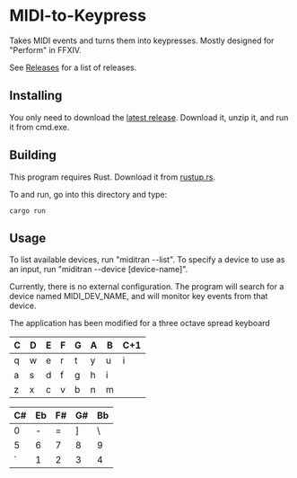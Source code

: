 MIDI-to-Keypress
================

Takes MIDI events and turns them into keypresses.  Mostly designed for "Perform" in FFXIV.

See [Releases](https://github.com/xobs/midi-to-keypress/releases) for a list of releases.

Installing
----------

You only need to download the [latest release](https://github.com/xobs/midi-to-keypress/releases/latest).  Download it, unzip it, and run it from cmd.exe.

Building
--------

This program requires Rust.  Download it from [rustup.rs](https://rustup.rs).

To and run, go into this directory and type:

````
cargo run
````

Usage
-----

To list available devices, run "miditran --list".  To specify a device to use as an input, run "miditran --device [device-name]".

Currently, there is no external configuration.  The program will search for a device named MIDI\_DEV\_NAME, and will monitor key events from that device.

The application has been modified for a three octave spread keyboard

| C | D | E | F | G | A | B | C+1 |
|---|---|---|---|---|---|---|-----|
| q | w | e | r | t | y | u | i   |
| a | s | d | f | g | h | i |     |
| z | x | c | v | b | n | m |     |

| C# | Eb | F# | G# | Bb |
|----|----|----|----|----|
| 0  | -  | =  | ]  | \  |
| 5  | 6  | 7  | 8  | 9  |
| \`  | 1  | 2  | 3  | 4  |